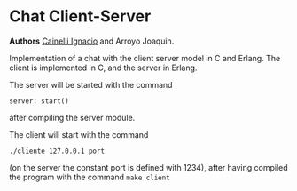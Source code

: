 # Chat Client-Server 
__Authors__ [Cainelli Ignacio](https://github.com/NachoCainelli) and Arroyo Joaquin.

Implementation of a chat with the client server model in C and Erlang. The client is implemented in C, and the server in Erlang.

The server will be started with the command 
```
server: start()
```
after compiling the server module. 

The client will start with the command 
```
./cliente 127.0.0.1 port
``` 
(on the server the constant port is defined with 1234), after having compiled the program with the command ```make client```
